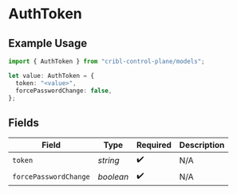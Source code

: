 # AuthToken

## Example Usage

```typescript
import { AuthToken } from "cribl-control-plane/models";

let value: AuthToken = {
  token: "<value>",
  forcePasswordChange: false,
};
```

## Fields

| Field                 | Type                  | Required              | Description           |
| --------------------- | --------------------- | --------------------- | --------------------- |
| `token`               | *string*              | :heavy_check_mark:    | N/A                   |
| `forcePasswordChange` | *boolean*             | :heavy_check_mark:    | N/A                   |